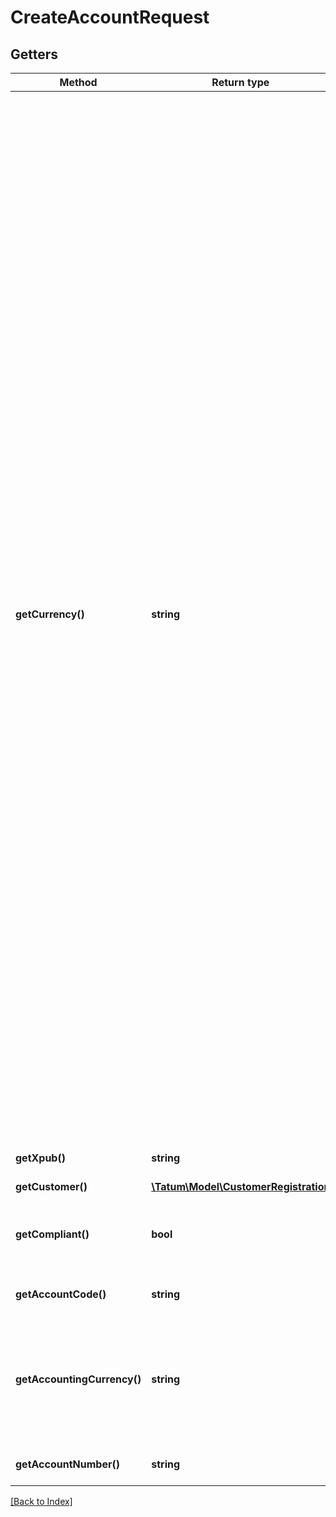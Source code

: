 # CreateAccountRequest

## Getters

Method | Return type | Description | Notes
------------ | ------------- | ------------- | -------------
**getCurrency()** | **string** | <p>The currency for the virtual account</p> <ul> <li><b>Native blockchain assets:</b> ALGO, BCH, BNB, BSC, BTC, CELO, DOGE, EGLD, ETH, FLOW, KCS, KLAY, LTC, MATIC, ONE, SOL, TRON, VET, XDC, XLM, XRP</li> <li><b>Digital assets:</b> BADA, BAT, BBCH, BBTC, BDOT, BETH, BLTC, BUSD, BUSD_BSC, BXRP, CAKE, FREE, GMC, LEO, LINK, MKR, MMY, PAX, PAXG, TUSD, UNI, USD_BSC, USDC, USDC_MATIC, USDT, USDT_TRON, WBNB, WBTC, XCON</li> <li><b><a href="https://apidoc.tatum.io/tag/Virtual-Currency" target="_blank">Virtual currency</a></b> registered on the Tatum platform and starting with the "VC_" prefix</li> <li><b><a href="https://apidoc.tatum.io/tag/Blockchain-operations#operation/BnbAssetOffchain" target="_blank">BNB assets</a>, <a href="https://apidoc.tatum.io/tag/Blockchain-operations#operation/XlmAssetOffchain" target="_blank">XLM assets</a>, and <a href="https://apidoc.tatum.io/tag/Blockchain-operations#operation/XrpAssetOffchain" target="_blank">XRP assets</a></b> created via the Tatum platform</li> <li><b>Custom fungible tokens</b> (ERC-20 or equivalent, such as BEP-20 or TRC-10/20) registered on the Tatum platform; for more information, see <a href="https://docs.tatum.io/guides/ledger-and-off-chain/how-to-connect-custom-erc-20-token-to-the-ledger" target="_blank">our user documentation</a> <br/>The fungible tokens do not have direct faucets on the testnet. To use them in a testnet environment, you have to register a new fungible token in a virtual account (use <a href="https://apidoc.tatum.io/tag/Blockchain-operations/#operation/createTrc" target="_blank">this API</a> for TRON TRC-10/20 tokens and <a href="https://apidoc.tatum.io/tag/Blockchain-operations/#operation/registerErc20Token" target="_blank">this API</a> for any other tokens) and make sure that your tokens minted on the testnet are <a href="https://apidoc.tatum.io/tag/Blockchain-operations/#operation/storeTokenAddress" target="_blank">linked to the token smart contract</a>.</li> </ul> |
**getXpub()** | **string** | Extended public key to generate addresses from. |
**getCustomer()** | [**\Tatum\Model\CustomerRegistration**](CustomerRegistration.md) |  | [optional]
**getCompliant()** | **bool** | Enable compliant checks. If this is enabled, it is impossible to create account if compliant check fails. | [optional]
**getAccountCode()** | **string** | For bookkeeping to distinct account purpose. | [optional]
**getAccountingCurrency()** | **string** | All transaction will be accounted in this currency for all accounts. Currency can be overridden per account level. If not set, customer accountingCurrency is used or EUR by default. ISO-4217 | [optional]
**getAccountNumber()** | **string** | Account number from external system. | [optional]

[[Back to Index]](../index.md)
